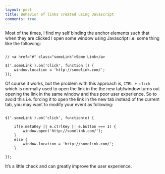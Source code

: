 ```yaml
---
layout: post
title: Behavior of links created using Javascript
comments: true
---
```


Most of the times, I find my self binding the anchor elements such that when they are clicked I open some window using Javascript i.e. some thing like the following:

<pre><code class="javascript">
// &lt;a href="#" class="someLink">Some Link&lt;/a&gt;
 
$('.someLink').on('click', function () {
    window.location = 'http://somelink.com/';
});
</code></pre>

Of course it works, but the problem with this approach is, `CTRL + click` which is normally used to open the link in the the new tab/window turns out opening the link in the same window and thus poor user experience. So to avoid this i.e. forcing it to open the link in the new tab instead of the current tab, you may want to modify your event as following:

<pre><code class="javascript">
$('.someLink').on('click', function(e) {
 
    if(e.metaKey || e.ctrlKey || e.button === 1) {
        window.open('http://somelink.com/');
    }
    else {
        window.location = 'http://somelink.com/';
    }
 
});
</code></pre>

It’s a little check and can greatly improve the user experience.
